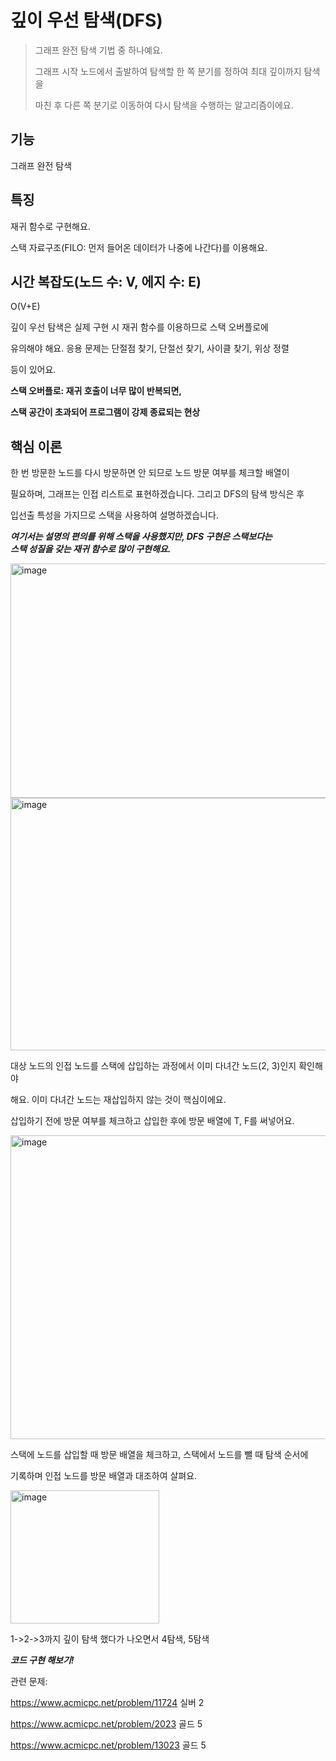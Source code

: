 깊이 우선 탐색(DFS)
==============
> 그래프 완전 탐색 기법 중 하나예요.
> 
> 그래프 시작 노드에서 출발하여 탐색할 한 쪽 분기를 정하여 최대 깊이까지 탐색을
>  
> 마친 후 다른 쪽 분기로 이동하여 다시 탐색을 수행하는 알고리즘이에요.


기능
-------
그래프 완전 탐색


특징
-------
재귀 함수로 구현해요.  

스택 자료구조(FILO: 먼저 들어온 데이터가 나중에 나간다)를 이용해요.  


시간 복잡도(노드 수: V, 에지 수: E)
---------------------
O(V+E)  

깊이 우선 탐색은 실제 구현 시 재귀 함수를 이용하므로 스택 오버플로에    

유의해야 해요. 응용 문제는 단절점 찾기, 단절선 찾기, 사이클 찾기, 위상 정렬    

등이 있어요. 


**스택 오버플로: 재귀 호출이 너무 많이 반복되면,**  

**스택 공간이 초과되어 프로그램이 강제 종료되는 현상**


핵심 이론
--------------
한 번 방문한 노드를 다시 방문하면 안 되므로 노드 방문 여부를 체크할 배열이  

필요하며, 그래프는 인접 리스트로 표현하겠습니다. 그리고 DFS의 탐색 방식은 후  

입선출 특성을 가지므로 스택을 사용하여 설명하겠습니다.  

***여기서는 설명의 편의를 위해 스택을 사용했지만, DFS 구현은 스택보다는  
스택 성질을 갖는 재귀 함수로 많이 구현해요.***

<img width="1044" height="375" alt="image" src="https://github.com/user-attachments/assets/5e6cc6c8-6019-4036-b10f-e790ef9b4e78" />


<img width="1003" height="404" alt="image" src="https://github.com/user-attachments/assets/d9a4a20e-f3ac-4562-af0d-4aa4826df682" />



대상 노드의 인접 노드를 스택에 삽입하는 과정에서 이미 다녀간 노드(2, 3)인지 확인해야

해요. 이미 다녀간 노드는 재삽입하지 않는 것이 핵심이에요. 

삽입하기 전에 방문 여부를 체크하고 삽입한 후에 방문 배열에 T, F를 써넣어요.  


<img width="1342" height="486" alt="image" src="https://github.com/user-attachments/assets/ed30d141-a855-476c-a452-bd512cf01223" />


스택에 노드를 삽입할 때 방문 배열을 체크하고, 스택에서 노드를 뺄 때 탐색 순서에  

기록하며 인접 노드를 방문 배열과 대조하여 살펴요.  


<img width="238" height="213" alt="image" src="https://github.com/user-attachments/assets/9a70db84-56c5-4fd3-a4ec-ab8dd133eb6d" />

1->2->3까지 깊이 탐색 했다가 나오면서 4탐색, 5탐색

***코드 구현 해보기!***  

관련 문제:   

<https://www.acmicpc.net/problem/11724> 실버 2  

<https://www.acmicpc.net/problem/2023> 골드 5  

<https://www.acmicpc.net/problem/13023> 골드 5


